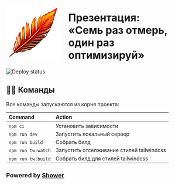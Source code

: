 <img style="margin: 20px 20px 0 0; float: left;" src="./themes/tw/images/logo.png" width="150" height="150" alt="Логотип">

# Презентация:<br>«Семь раз отмерь,<br>один раз оптимизируй»

![Deploy status](https://github.com/d-rusakov-wp/perf/actions/workflows/deploy.yml/badge.svg?branch=main&event=push)

## 🐱‍💻 Команды

Все команды запускаются из корня проекта:

| Command                   | Action     |
| :------------------------ | :--------- |
| `npm ci`                  | Установить зависимости |
| `npm run dev`             | Запустить локальный сервер |
| `npm run build`           | Собрать билд |
| `npm run tw:watch`        |  Запустить отселживание стилей tailwindcss |
| `npm run tw:build`        | Собрать билд для стилей tailwindcss |

### Powered by [Shower](https://github.com/shower/shower)
